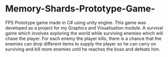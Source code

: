 # Memory-Shards-Prototype-Game-
FPS Prototype game made in C# using unity engine. This game was developed as a project for my Graphics and Visualisation module.
A survival game which involves exploring the world while surviving enemies which will chase the player. For each enemy the player kills, there is a chance that the enemies can drop different items to supply the player so he can carry on surviving and kill more enemies until he reaches the boss and defeats him. 
